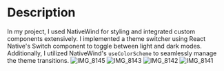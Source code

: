 # Description

In my project, I used NativeWind for styling and integrated custom components extensively. I implemented a theme switcher using React Native's Switch component to toggle between light and dark modes. Additionally, I utilized NativeWind's `useColorScheme` to seamlessly manage the theme transitions.
![IMG_8145](https://github.com/mrdee1school/rn-assignment5-11138713/assets/133960838/948c7b1b-a63a-4c82-aae3-c187a6ed15b0)
![IMG_8143](https://github.com/mrdee1school/rn-assignment5-11138713/assets/133960838/9b83d950-8fbc-44af-890f-663bd16b7a3a)
![IMG_8142](https://github.com/mrdee1school/rn-assignment5-11138713/assets/133960838/81e09ae9-818e-4fb7-bb32-3f9ce5798cfe)
![IMG_8141](https://github.com/mrdee1school/rn-assignment5-11138713/assets/133960838/d772ce5b-e823-4e23-9147-90d18a0429c3)
